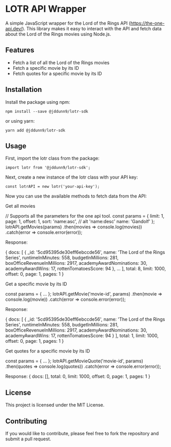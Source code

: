 # LOTR API Wrapper
A simple JavaScript wrapper for the Lord of the Rings API (https://the-one-api.dev/). This library makes it easy to interact with the API and fetch data about the Lord of the Rings movies using Node.js.

## Features
- Fetch a list of all the Lord of the Rings movies
- Fetch a specific movie by its ID
- Fetch quotes for a specific movie by its ID

## Installation

Install the package using npm:

`npm install --save @jddunn9/lotr-sdk`

or using yarn:

`yarn add @jddunn9/lotr-sdk`

## Usage
First, import the lotr class from the package:

`import lotr from '@jddunn9/lotr-sdk';`

Next, create a new instance of the lotr class with your API key:

`const lotrAPI = new lotr('your-api-key');`

Now you can use the available methods to fetch data from the API:

Get all movies

// Supports all the parameters for the one api tool.
const params = {
    limit: 1,
    page: 1,
    offset: 1,
    sort: 'name:asc', // alt 'name:desc'
    name: 'Gandolf'
};
lotrAPI.getMovies(params)
    .then(movies => console.log(movies))
    .catch(error => console.error(error));

Response:

{
  docs: [
    {
      _id: '5cd95395de30eff6ebccde56',
      name: 'The Lord of the Rings Series',
      runtimeInMinutes: 558,
      budgetInMillions: 281,
      boxOfficeRevenueInMillions: 2917,
      academyAwardNominations: 30,
      academyAwardWins: 17,
      rottenTomatoesScore: 94
    },
    ...
  ],
  total: 8,
  limit: 1000,
  offset: 0,
  page: 1,
  pages: 1
}


Get a specific movie by its ID

const params = {
    ...
};
lotrAPI.getMovie('movie-id', params)
    .then(movie => console.log(movie))
    .catch(error => console.error(error));

Response:

{
  docs: [
    {
      _id: '5cd95395de30eff6ebccde56',
      name: 'The Lord of the Rings Series',
      runtimeInMinutes: 558,
      budgetInMillions: 281,
      boxOfficeRevenueInMillions: 2917,
      academyAwardNominations: 30,
      academyAwardWins: 17,
      rottenTomatoesScore: 94
    }
  ],
  total: 1,
  limit: 1000,
  offset: 0,
  page: 1,
  pages: 1
}

Get quotes for a specific movie by its ID

const params = {
    ...
};
lotrAPI.getMovieQuote('movie-id', params)
    .then(quotes => console.log(quotes))
    .catch(error => console.error(error));

Response:
{ docs: [], total: 0, limit: 1000, offset: 0, page: 1, pages: 1 }

## License
This project is licensed under the MIT License.

## Contributing
If you would like to contribute, please feel free to fork the repository and submit a pull request.